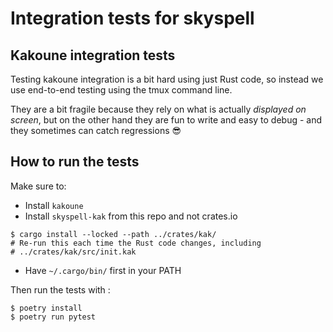 # Integration tests for skyspell

## Kakoune integration tests

Testing kakoune integration is a bit hard using just Rust code, so instead we use end-to-end testing
using the tmux command line.

They are a bit fragile because they rely on what is actually *displayed on screen*,
but on the other hand they are fun to write and easy to debug - and they sometimes can catch regressions 😎

## How to run the tests

Make sure to:

* Install `kakoune`
* Install `skyspell-kak` from this repo and not crates.io

```
$ cargo install --locked --path ../crates/kak/
# Re-run this each time the Rust code changes, including
# ../crates/kak/src/init.kak
```

* Have `~/.cargo/bin/` first in your PATH

Then run the tests with :

```
$ poetry install
$ poetry run pytest
```

